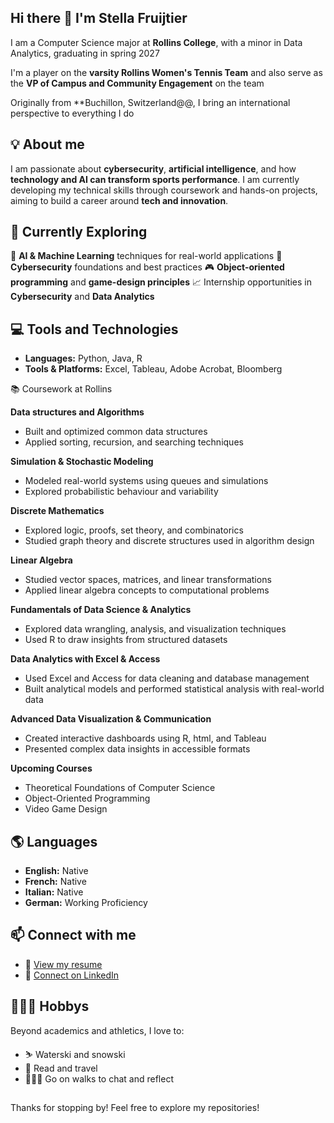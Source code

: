 ## Hi there 👋 I'm Stella Fruijtier

I am a Computer Science major at **Rollins College**, with a minor in Data Analytics, graduating in spring 2027

I'm a player on the **varsity Rollins Women's Tennis Team** and also serve as the **VP of Campus and Community Engagement** on the team

Originally from **Buchillon, Switzerland@@, I bring an international perspective to everything I do



## 💡 About me

I am passionate about **cybersecurity**, **artificial intelligence**, and how **technology and AI can transform sports performance**.
I am currently developing my technical skills through coursework and hands-on projects, aiming to build a career around **tech and innovation**.



## 🔭 Currently Exploring

🧠 **AI & Machine Learning** techniques for real-world applications
🔐 **Cybersecurity** foundations and best practices
🎮 **Object-oriented programming** and **game-design principles**
📈 Internship opportunities in **Cybersecurity** and **Data Analytics**



## 💻 Tools and Technologies

- **Languages:** Python, Java, R
- **Tools & Platforms:** Excel, Tableau, Adobe Acrobat, Bloomberg



📚 Coursework at Rollins

**Data structures and Algorithms**
- Built and optimized common data structures
- Applied sorting, recursion, and searching techniques

**Simulation & Stochastic Modeling**
- Modeled real-world systems using queues and simulations
- Explored probabilistic behaviour and variability

**Discrete Mathematics**
- Explored logic, proofs, set theory, and combinatorics
- Studied graph theory and discrete structures used in algorithm design

**Linear Algebra**
- Studied vector spaces, matrices, and linear transformations
- Applied linear algebra concepts to computational problems

**Fundamentals of Data Science & Analytics**
- Explored data wrangling, analysis, and visualization techniques
- Used R to draw insights from structured datasets

**Data Analytics with Excel & Access**
- Used Excel and Access for data cleaning and database management
- Built analytical models and performed statistical analysis with real-world data

**Advanced Data Visualization & Communication**
- Created interactive dashboards using R, html, and Tableau
- Presented complex data insights in accessible formats

**Upcoming Courses**
- Theoretical Foundations of Computer Science
- Object-Oriented Programming
- Video Game Design



## 🌎 Languages

- **English:** Native
- **French:** Native
- **Italian:** Native
- **German:** Working Proficiency



## 📫 Connect with me

- 📄 [View my resume](file:///Users/stellamacbook/Downloads/Resume%20Stella%20Fruijtier.pdf)
- 🔗 [Connect on LinkedIn](www.linkedin.com/in/stella-fruijtier-1856972a3)



## 🏄🏻‍♀️ Hobbys

Beyond academics and athletics, I love to:

- ⛷️ Waterski and snowski
- 📖 Read and travel
- 🚶🏻‍♀️ Go on walks to chat and reflect

##
Thanks for stopping by! Feel free to explore my repositories!





